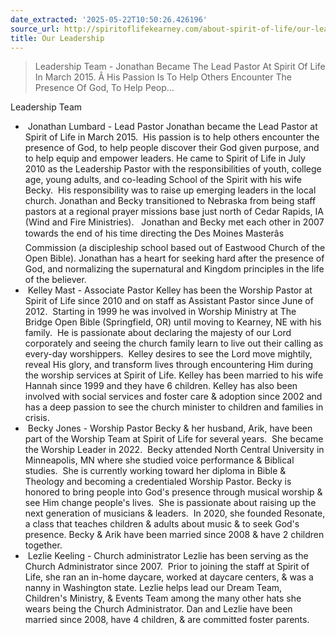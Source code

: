 ```yaml
---
date_extracted: '2025-05-22T10:50:26.426196'
source_url: http://spiritoflifekearney.com/about-spirit-of-life/our-leadership
title: Our Leadership
---
```


> Leadership Team - Jonathan Became The Lead Pastor At Spirit Of Life In March 2015. Â His Passion Is To Help Others Encounter The Presence Of God, To Help Peop...

Leadership Team
- ![]()
  Jonathan Lumbard - Lead Pastor
  Jonathan became the Lead Pastor at Spirit of Life in March 2015.  His passion is to help others encounter the presence of God, to help people discover their God given purpose, and to help equip and empower leaders.
  He came to Spirit of Life in July 2010 as the Leadership Pastor with the responsibilities of youth, college age, young adults, and co-leading School of the Spirit with his wife Becky.  His responsibility was to raise up emerging leaders in the local church.
  Jonathan and Becky transitioned to Nebraska from being staff pastors at a regional prayer missions base just north of Cedar Rapids, IA (Wind and Fire Ministries).   Jonathan and Becky met each other in 2007 towards the end of his time directing the Des Moines Masterâs Commission (a discipleship school based out of Eastwood Church of the Open Bible).
  Jonathan has a heart for seeking hard after the presence of God, and normalizing the supernatural and Kingdom principles in the life of the believer.
- ![]()
  Kelley Mast - Associate Pastor
  Kelley has been the Worship Pastor at Spirit of Life since 2010 and on staff as Assistant Pastor since June of 2012.  Starting in 1999 he was involved in Worship Ministry at The Bridge Open Bible (Springfield, OR) until moving to Kearney, NE with his family.  He is passionate about declaring the majesty of our Lord corporately and seeing the church family learn to live out their calling as every-day worshippers.  Kelley desires to see the Lord move mightily, reveal His glory, and transform lives through encountering Him during the worship services at Spirit of Life.
  Kelley has been married to his wife Hannah since 1999 and they have 6 children. Kelley has also been involved with social services and foster care & adoption since 2002 and has a deep passion to see the church minister to children and families in crisis.
- ![]()
  Becky Jones - Worship Pastor
  Becky & her husband, Arik, have been part of the Worship Team at Spirit of Life for several years.  She became the Worship Leader in 2022.  Becky attended North Central University in Minneapolis, MN where she studied voice performance & Biblical studies.  She is currently working toward her diploma in Bible & Theology and becoming a credentialed Worship Pastor.
  Becky is honored to bring people into God's presence through musical worship & see Him change people's lives.  She is passionate about raising up the next generation of musicians & leaders.  In 2020, she founded Resonate, a class that teaches children & adults about music & to seek God's presence.
  Becky & Arik have been married since 2008 & have 2 children together.
- ![]()
  Lezlie Keeling - Church administrator 
  Lezlie has been serving as the Church Administrator since 2007.  Prior to joining the staff at Spirit of Life, she ran an in-home daycare, worked at daycare centers, & was a nanny in Washington state.
  Lezlie helps lead our Dream Team, Children's Ministry, & Events Team among the many other hats she wears being the Church Administrator.
  Dan and Lezlie have been married since 2008, have 4 children, & are committed foster parents.